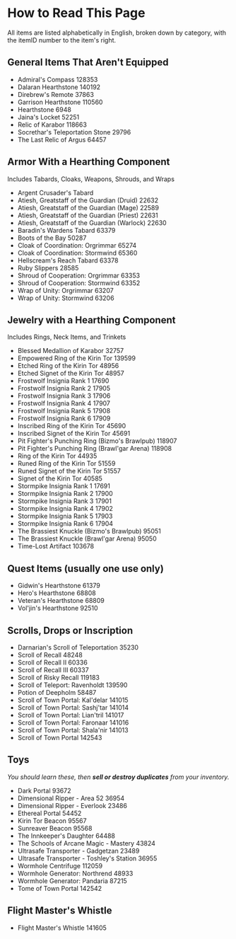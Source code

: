 # How to Read This Page
All items are listed alphabetically in English, broken down by category, with the itemID number to the item's right.

## General Items That Aren't Equipped
* Admiral's Compass 128353
* Dalaran Hearthstone 140192
* Direbrew's Remote 37863
* Garrison Hearthstone 110560
* Hearthstone 6948
* Jaina's Locket 52251
* Relic of Karabor 118663
* Socrethar's Teleportation Stone 29796
* The Last Relic of Argus 64457

## Armor With a Hearthing Component
Includes Tabards, Cloaks, Weapons, Shrouds, and Wraps

* Argent Crusader's Tabard
* Atiesh, Greatstaff of the Guardian (Druid) 22632
* Atiesh, Greatstaff of the Guardian (Mage) 22589
* Atiesh, Greatstaff of the Guardian (Priest) 22631
* Atiesh, Greatstaff of the Guardian (Warlock) 22630
* Baradin's Wardens Tabard 63379
* Boots of the Bay 50287
* Cloak of Coordination: Orgrimmar 65274
* Cloak of Coordination: Stormwind 65360
* Hellscream's Reach Tabard 63378
* Ruby Slippers 28585
* Shroud of Cooperation: Orgrimmar 63353
* Shroud of Cooperation: Stormwind 63352
* Wrap of Unity: Orgrimmar 63207
* Wrap of Unity: Stormwind 63206

## Jewelry with a Hearthing Component
Includes Rings, Neck Items, and Trinkets

* Blessed Medallion of Karabor 32757
* Empowered Ring of the Kirin Tor 139599
* Etched Ring of the Kirin Tor 48956
* Etched Signet of the Kirin Tor 48957
* Frostwolf Insignia Rank 1 17690
* Frostwolf Insignia Rank 2 17905
* Frostwolf Insignia Rank 3 17906
* Frostwolf Insignia Rank 4 17907
* Frostwolf Insignia Rank 5 17908
* Frostwolf Insignia Rank 6 17909
* Inscribed Ring of the Kirin Tor 45690
* Inscribed Signet of the Kirin Tor 45691
* Pit Fighter's Punching Ring (Bizmo's Brawlpub) 118907
* Pit Fighter's Punching Ring (Brawl'gar Arena) 118908
* Ring of the Kirin Tor 44935
* Runed Ring of the Kirin Tor 51559
* Runed Signet of the Kirin Tor 51557
* Signet of  the Kirin Tor 40585
* Stormpike Insignia Rank 1 17691
* Stormpike Insignia Rank 2 17900
* Stormpike Insignia Rank 3 17901
* Stormpike Insignia Rank 4 17902
* Stormpike Insignia Rank 5 17903
* Stormpike Insignia Rank 6 17904
* The Brassiest Knuckle (Bizmo's Brawlpub) 95051
* The Brassiest Knuckle (Brawl'gar Arena) 95050
* Time-Lost Artifact 103678

## Quest Items (usually one use only)
* Gidwin's Hearthstone 61379
* Hero's Hearthstone 68808
* Veteran's Hearthstone 68809
* Vol'jin's Hearthstone 92510

## Scrolls, Drops or Inscription
* Darnarian's Scroll of Teleportation 35230
* Scroll of Recall 48248
* Scroll of Recall II 60336
* Scroll of Recall III 60337
* Scroll of Risky Recall 119183
* Scroll of Teleport: Ravenholdt 139590
* Potion of Deepholm 58487
* Scroll of Town Portal: Kal'delar 141015
* Scroll of Town Portal: Sashj'tar 141014
* Scroll of Town Portal: Lian'tril 141017
* Scroll of Town Portal: Faronaar 141016
* Scroll of Town Portal: Shala'nir 141013
* Scroll of Town Portal 142543

## Toys
_You should learn these, then **sell or destroy duplicates** from your inventory._

* Dark Portal 93672
* Dimensional Ripper - Area 52 36954
* Dimensional Ripper - Everlook 23486
* Ethereal Portal 54452
* Kirin Tor Beacon 95567
* Sunreaver Beacon 95568
* The Innkeeper's Daughter 64488
* The Schools of Arcane Magic - Mastery 43824
* Ultrasafe Transporter - Gadgetzan 23489
* Ultrasafe Transporter - Toshley's Station 36955
* Wormhole Centrifuge 112059
* Wormhole Generator: Northrend 48933
* Wormhole Generator: Pandaria 87215
* Tome of Town Portal 142542

## Flight Master's Whistle
* Flight Master's Whistle 141605